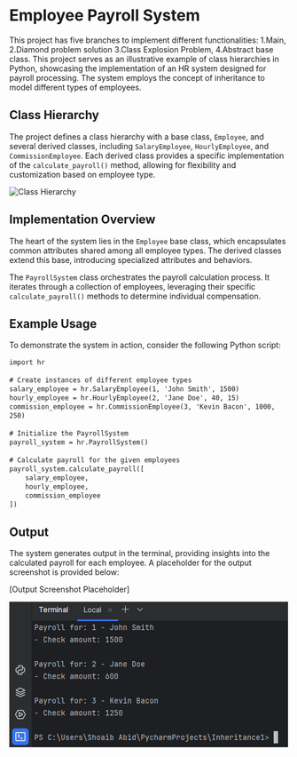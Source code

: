 <!DOCTYPE html>
<html lang="en">

<body>

  <h1>Employee Payroll System</h1>

  <p>This project has five branches to implement different functionalities: 1.Main, 2.Diamond problem solution 3.Class Explosion Problem, 4.Abstract base class. This project serves as an illustrative example of class hierarchies in Python, showcasing the implementation of an HR system designed for payroll processing. The system employs the concept of inheritance to model different types of employees.</p>

  <h2>Class Hierarchy</h2>

  <p>The project defines a class hierarchy with a base class, <code>Employee</code>, and several derived classes, including <code>SalaryEmployee</code>, <code>HourlyEmployee</code>, and <code>CommissionEmployee</code>. Each derived class provides a specific implementation of the <code>calculate_payroll()</code> method, allowing for flexibility and customization based on employee type.</p>

  <img src="https://files.realpython.com/media/ic-initial-employee-inheritance.b5f1e65cb8d1.jpg" alt="Class Hierarchy">

  <h2>Implementation Overview</h2>

  <p>The heart of the system lies in the <code>Employee</code> base class, which encapsulates common attributes shared among all employee types. The derived classes extend this base, introducing specialized attributes and behaviors.</p>

  <p>The <code>PayrollSystem</code> class orchestrates the payroll calculation process. It iterates through a collection of employees, leveraging their specific <code>calculate_payroll()</code> methods to determine individual compensation.</p>

  <h2>Example Usage</h2>

  <p>To demonstrate the system in action, consider the following Python script:</p>

  <pre><code>import hr

# Create instances of different employee types
salary_employee = hr.SalaryEmployee(1, 'John Smith', 1500)
hourly_employee = hr.HourlyEmployee(2, 'Jane Doe', 40, 15)
commission_employee = hr.CommissionEmployee(3, 'Kevin Bacon', 1000, 250)

# Initialize the PayrollSystem
payroll_system = hr.PayrollSystem()

# Calculate payroll for the given employees
payroll_system.calculate_payroll([
    salary_employee,
    hourly_employee,
    commission_employee
])
</code></pre>

  <h2>Output</h2>

  <p>The system generates output in the terminal, providing insights into the calculated payroll for each employee. A placeholder for the output screenshot is provided below:</p>

  <p>[Output Screenshot Placeholder]</p>
  <img src="Capture1.PNG" alt="Output Screenshot">

</body>

</html>

